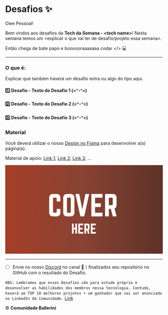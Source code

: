# Desafios ✨

Oiee Pessoal!

Bem vindos aos desafios da **Tech da Semana - \<tech name\>**! Nesta semana temos um \<explicar o que vai ter de desafio/projeto essa semana\>.

Então chega de bate papo e boooooraaaaaaa codar </> 💻

---
### O que é:
Explicar que também haverá um desafio extra ou algo do tipo aqui.

#### 1️⃣ Desafio - Texto do Desafio 1 (=\^-\^=)
#### 2️⃣ Desafio - Texto do Desafio 2 (=\^-\^=)
#### 3️⃣ Desafio - Texto do Desafio 3 (=\^-\^=)

<p>

</p>

### Material
Você deverá utilizar o nosso [Design no Figma](https://figma.com/) para desenvolver a(s) página(s).

Material de apoio:
[Link 1](https://example.com);
[Link 2](https://example.com);
[Link 3](https://example.com);
...

<p>
  <img src="./cover.png" alt="imagem mostrando a capa do site de tecnologia">
</p>

---

- [ ] Envie no nosso [Discord](https://discord.gg/ballerini) no canal 🥇丨finalizados seu repositório no GitHub com o resultado do Desafio.

`OBS: Lembramos que esses Desafios são para estudo próprio e desenvolver as habilidades dos membros nessa tecnologia. Contudo, haverá um TOP 10 melhores projetos + um ganhador que vai ser anunciado no LinkedIn da Comunidade.` [Link](https://www.linkedin.com/company/comunidadeballerini) 

©️ **Comunidade Ballerini**
